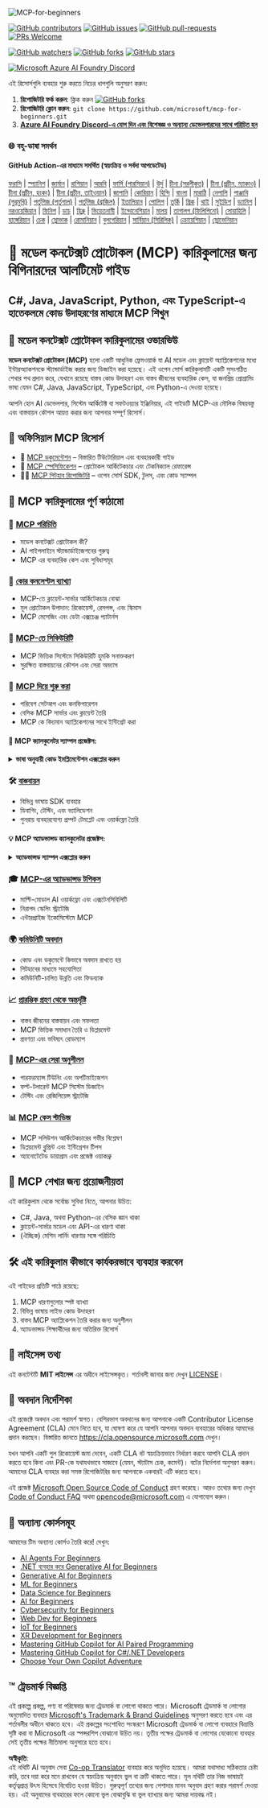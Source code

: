 <!--
CO_OP_TRANSLATOR_METADATA:
{
  "original_hash": "a016679b18071ab1ad4309c0cb4cb8ca",
  "translation_date": "2025-05-19T14:48:56+00:00",
  "source_file": "README.md",
  "language_code": "bn"
}
-->
![MCP-for-beginners](../../translated_images/mcp-beginners.2ce2b317996369ff66c5b72e25eff9d4288ab2741fc70c0b4e523d1ae1e249fd.bn.png)

[![GitHub contributors](https://img.shields.io/github/contributors/microsoft/mcp-for-beginners.svg)](https://GitHub.com/microsoft/mcp-for-beginners/graphs/contributors)
[![GitHub issues](https://img.shields.io/github/issues/microsoft/mcp-for-beginners.svg)](https://GitHub.com/microsoft/mcp-for-beginners/issues)
[![GitHub pull-requests](https://img.shields.io/github/issues-pr/microsoft/mcp-for-beginners.svg)](https://GitHub.com/microsoft/mcp-for-beginners/pulls)
[![PRs Welcome](https://img.shields.io/badge/PRs-welcome-brightgreen.svg?style=flat-square)](http://makeapullrequest.com)

[![GitHub watchers](https://img.shields.io/github/watchers/microsoft/mcp-for-beginners.svg?style=social&label=Watch)](https://GitHub.com/microsoft/mcp-for-beginners/watchers)
[![GitHub forks](https://img.shields.io/github/forks/microsoft/mcp-for-beginners.svg?style=social&label=Fork)](https://GitHub.com/microsoft/mcp-for-beginners/network)
[![GitHub stars](https://img.shields.io/github/stars/microsoft/mcp-for-beginners?style=social&label=Star)](https://GitHub.com/microsoft/mcp-for-beginners/stargazers)


[![Microsoft Azure AI Foundry Discord](https://dcbadge.vercel.app/api/server/ByRwuEEgH4)](https://discord.com/invite/ByRwuEEgH4)


এই রিসোর্সগুলি ব্যবহার শুরু করতে নিচের ধাপগুলি অনুসরণ করুন:
1. **রিপোজিটরি ফর্ক করুন**: ক্লিক করুন [![GitHub forks](https://img.shields.io/github/forks/microsoft/mcp-for-beginners.svg?style=social&label=Fork)](https://GitHub.com/microsoft/mcp-for-beginners/network)
2. **রিপোজিটরি ক্লোন করুন**: `git clone https://github.com/microsoft/mcp-for-beginners.git`
3. [**Azure AI Foundry Discord-এ যোগ দিন এবং বিশেষজ্ঞ ও অন্যান্য ডেভেলপারদের সাথে পরিচিত হন**](https://discord.com/invite/ByRwuEEgH4)


### 🌐 বহু-ভাষা সমর্থন

#### GitHub Action-এর মাধ্যমে সমর্থিত (স্বয়ংক্রিয় ও সর্বদা আপডেটেড)
[ফরাসি](../fr/README.md) | [স্প্যানিশ](../es/README.md) | [জার্মান](../de/README.md) | [রাশিয়ান](../ru/README.md) | [আরবি](../ar/README.md) | [ফার্সি (পারসিয়ান)](../fa/README.md) | [উর্দু](../ur/README.md) | [চীনা (সরলীকৃত)](../zh/README.md) | [চীনা (প্রচীন, ম্যাকাও)](../mo/README.md) | [চীনা (প্রচীন, হংকং)](../hk/README.md) | [চীনা (প্রচীন, তাইওয়ান)](../tw/README.md) | [জাপানি](../ja/README.md) | [কোরিয়ান](../ko/README.md) | [হিন্দি](../hi/README.md) | [বাংলা](./README.md) | [মারাঠি](../mr/README.md) | [নেপালি](../ne/README.md) | [পাঞ্জাবি (গুরমুখি)](../pa/README.md) | [পর্তুগিজ (পর্তুগাল)](../pt/README.md) | [পর্তুগিজ (ব্রাজিল)](../br/README.md) | [ইতালিয়ান](../it/README.md) | [পোলিশ](../pl/README.md) | [তুর্কি](../tr/README.md) | [গ্রিক](../el/README.md) | [থাই](../th/README.md) | [সুইডিশ](../sv/README.md) | [ড্যানিশ](../da/README.md) | [নরওয়েজিয়ান](../no/README.md) | [ফিনিশ](../fi/README.md) | [ডাচ](../nl/README.md) | [হিব্রু](../he/README.md) | [ভিয়েতনামী](../vi/README.md) | [ইন্দোনেশিয়ান](../id/README.md) | [মালয়](../ms/README.md) | [তাগালগ (ফিলিপিনো)](../tl/README.md) | [সোয়াহিলি](../sw/README.md) | [হাঙ্গেরিয়ান](../hu/README.md) | [চেক](../cs/README.md) | [স্লোভাক](../sk/README.md) | [রোমানিয়ান](../ro/README.md) | [বুলগেরিয়ান](../bg/README.md) | [সার্বিয়ান (সিরিলিক)](../sr/README.md) | [ক্রোয়েশিয়ান](../hr/README.md) | [স্লোভেনিয়ান](../sl/README.md)
# 🚀 মডেল কনটেক্সট প্রোটোকল (MCP) কারিকুলামের জন্য বিগিনারদের আলটিমেট গাইড

## **C#, Java, JavaScript, Python, এবং TypeScript-এ হাতেকলমে কোড উদাহরণের মাধ্যমে MCP শিখুন**

## 🧠 মডেল কনটেক্সট প্রোটোকল কারিকুলামের ওভারভিউ

**মডেল কনটেক্সট প্রোটোকল (MCP)** হলো একটি আধুনিক ফ্রেমওয়ার্ক যা AI মডেল এবং ক্লায়েন্ট অ্যাপ্লিকেশনের মধ্যে ইন্টারঅ্যাকশনকে স্ট্যান্ডার্ডাইজ করার জন্য ডিজাইন করা হয়েছে। এই ওপেন সোর্স কারিকুলামটি একটি সুসংগঠিত শেখার পথ প্রদান করে, যেখানে রয়েছে বাস্তব কোড উদাহরণ এবং বাস্তব জীবনের ব্যবহারিক কেস, যা জনপ্রিয় প্রোগ্রামিং ভাষা যেমন C#, Java, JavaScript, TypeScript, এবং Python-এ দেওয়া হয়েছে।

আপনি হোন AI ডেভেলপার, সিস্টেম আর্কিটেক্ট বা সফটওয়্যার ইঞ্জিনিয়ার, এই গাইডটি MCP-এর মৌলিক বিষয়বস্তু এবং বাস্তবায়ন কৌশল আয়ত্ত করার জন্য আপনার সম্পূর্ণ রিসোর্স।

## 🔗 অফিসিয়াল MCP রিসোর্স

- 📘 [MCP ডকুমেন্টেশন](https://modelcontextprotocol.io/) – বিস্তারিত টিউটোরিয়াল এবং ব্যবহারকারী গাইড  
- 📜 [MCP স্পেসিফিকেশন](https://spec.modelcontextprotocol.io/) – প্রোটোকল আর্কিটেকচার এবং টেকনিক্যাল রেফারেন্স  
- 🧑‍💻 [MCP গিটহাব রিপোজিটরি](https://github.com/modelcontextprotocol) – ওপেন সোর্স SDK, টুলস, এবং কোড স্যাম্পল  

## 🧭 MCP কারিকুলামের পূর্ণ কাঠামো

### 📌 [MCP পরিচিতি](./00-Introduction/README.md)

- মডেল কনটেক্সট প্রোটোকল কী?
- AI পাইপলাইনে স্ট্যান্ডার্ডাইজেশনের গুরুত্ব
- MCP এর ব্যবহারিক কেস এবং সুবিধাসমূহ

### 🧩 [কোর কনসেপ্টস ব্যাখ্যা](./01-CoreConcepts/README.md)

- MCP-তে ক্লায়েন্ট-সার্ভার আর্কিটেকচার বোঝা
- মূল প্রোটোকল উপাদান: রিকোয়েস্ট, রেসপন্স, এবং স্কিমাস
- MCP মেসেজিং এবং ডেটা এক্সচেঞ্জ প্যাটার্নস

### 🔐 [MCP-তে সিকিউরিটি](./02-Security/readme.md)

- MCP ভিত্তিক সিস্টেমে সিকিউরিটি হুমকি সনাক্তকরণ
- সুরক্ষিত বাস্তবায়নের কৌশল এবং সেরা অভ্যাস

### 🚀 [MCP দিয়ে শুরু করা](./03-GettingStarted/README.md)

- পরিবেশ সেটআপ এবং কনফিগারেশন
- বেসিক MCP সার্ভার এবং ক্লায়েন্ট তৈরি
- MCP কে বিদ্যমান অ্যাপ্লিকেশনের সাথে ইন্টিগ্রেট করা

#### 🧮 MCP ক্যালকুলেটর স্যাম্পল প্রজেক্টস:
<details>
  <summary><strong>ভাষা অনুযায়ী কোড ইমপ্লিমেন্টেশন এক্সপ্লোর করুন</strong></summary>

  - [C# MCP সার্ভার উদাহরণ](./03-GettingStarted/samples/csharp/README.md)
  - [Java MCP ক্যালকুলেটর](./03-GettingStarted/samples/java/calculator/README.md)
  - [JavaScript MCP ডেমো](./03-GettingStarted/samples/javascript/README.md)
  - [Python MCP সার্ভার](../../03-GettingStarted/samples/python/mcp_calculator_server.py)
  - [TypeScript MCP উদাহরণ](./03-GettingStarted/samples/typescript/README.md)

</details>

### 🛠️ [বাস্তবায়ন](./04-PracticalImplementation/README.md)

- বিভিন্ন ভাষায় SDK ব্যবহার
- ডিবাগিং, টেস্টিং, এবং ভ্যালিডেশন
- পুনরায় ব্যবহারযোগ্য প্রম্পট টেমপ্লেট এবং ওয়ার্কফ্লো তৈরি

#### 💡 MCP অ্যাডভান্সড ক্যালকুলেটর প্রজেক্টস:
<details>
  <summary><strong>অ্যাডভান্সড স্যাম্পল এক্সপ্লোর করুন</strong></summary>

  - [অ্যাডভান্সড C# স্যাম্পল](./04-PracticalImplementation/samples/csharp/README.md)
  - [Java কন্টেইনার অ্যাপ উদাহরণ](./04-PracticalImplementation/samples/java/containerapp/README.md)
  - [JavaScript অ্যাডভান্সড স্যাম্পল](./04-PracticalImplementation/samples/javascript/README.md)
  - [Python কমপ্লেক্স ইমপ্লিমেন্টেশন](../../04-PracticalImplementation/samples/python/mcp_sample.py)
  - [TypeScript কন্টেইনার স্যাম্পল](./04-PracticalImplementation/samples/typescript/README.md)

</details>

### 🎓 [MCP-এর অ্যাডভান্সড টপিকস](./05-AdvancedTopics/README.md)

- মাল্টি-মোডাল AI ওয়ার্কফ্লো এবং এক্সটেনসিবিলিটি
- নিরাপদ স্কেলিং স্ট্রাটেজি
- এন্টারপ্রাইজ ইকোসিস্টেমে MCP

### 🌍 [কমিউনিটি অবদান](./06-CommunityContributions/README.md)

- কোড এবং ডকুমেন্টে কিভাবে অবদান রাখতে হয়
- গিটহাবের মাধ্যমে সহযোগিতা
- কমিউনিটি-চালিত উন্নতি এবং ফিডব্যাক

### 📈 [প্রারম্ভিক গ্রহণ থেকে অন্তর্দৃষ্টি](./07-CaseStudies/README.md)

- বাস্তব জীবনের বাস্তবায়ন এবং সফলতা
- MCP ভিত্তিক সমাধান তৈরি ও ডিপ্লয়মেন্ট
- প্রবণতা এবং ভবিষ্যৎ রোডম্যাপ

### 📏 [MCP-এর সেরা অনুশীলন](./08-BestPractices/README.md)

- পারফরম্যান্স টিউনিং এবং অপটিমাইজেশন
- ফল্ট-টলারেন্ট MCP সিস্টেম ডিজাইন
- টেস্টিং এবং রেজিলিয়েন্স স্ট্রাটেজি

### 📊 [MCP কেস স্টাডিজ](./09-CaseStudy/Readme.md)

- MCP সলিউশন আর্কিটেকচারের গভীর বিশ্লেষণ
- ডিপ্লয়মেন্ট ব্লুপ্রিন্ট এবং ইন্টিগ্রেশন টিপস
- অ্যানোটেটেড ডায়াগ্রাম এবং প্রজেক্ট ওয়াকথ্রু

## 🎯 MCP শেখার জন্য প্রয়োজনীয়তা

এই কারিকুলাম থেকে সর্বোচ্চ সুবিধা নিতে, আপনার উচিত:

- C#, Java, অথবা Python-এর বেসিক জ্ঞান থাকা
- ক্লায়েন্ট-সার্ভার মডেল এবং API-এর ধারণা থাকা
- (ঐচ্ছিক) মেশিন লার্নিং ধারণার সঙ্গে পরিচিতি

## 🛠️ এই কারিকুলাম কীভাবে কার্যকরভাবে ব্যবহার করবেন

এই গাইডের প্রতিটি পাঠে রয়েছে:

1. MCP ধারণাগুলোর স্পষ্ট ব্যাখ্যা  
2. বিভিন্ন ভাষায় লাইভ কোড উদাহরণ  
3. বাস্তব MCP অ্যাপ্লিকেশন তৈরি করার জন্য অনুশীলন  
4. অ্যাডভান্সড শিক্ষার্থীদের জন্য অতিরিক্ত রিসোর্স  

## 📜 লাইসেন্স তথ্য

এই কনটেন্টটি **MIT লাইসেন্স** এর অধীনে লাইসেন্সকৃত। শর্তাবলী জানার জন্য দেখুন [LICENSE](../../LICENSE)।

## 🤝 অবদান নির্দেশিকা

এই প্রজেক্টে অবদান এবং পরামর্শ স্বাগত। বেশিরভাগ অবদানের জন্য আপনাকে একটি Contributor License Agreement (CLA) মেনে নিতে হবে, যা ঘোষণা করে যে আপনি আপনার অবদান ব্যবহারের অধিকার আমাদের প্রদান করছেন। বিস্তারিত জানতে <https://cla.opensource.microsoft.com> দেখুন।

যখন আপনি একটি পুল রিকোয়েস্ট জমা দেবেন, একটি CLA বট স্বয়ংক্রিয়ভাবে নির্ধারণ করবে আপনি CLA প্রদান করতে হবে কিনা এবং PR-কে যথাযথভাবে সাজাবে (যেমন, স্ট্যাটাস চেক, কমেন্ট)। বটের নির্দেশনা অনুসরণ করুন। আমাদের CLA ব্যবহার করা সমস্ত রিপোজিটরির জন্য আপনাকে একবারই এটি করতে হবে।

এই প্রজেক্ট [Microsoft Open Source Code of Conduct](https://opensource.microsoft.com/codeofconduct/) গ্রহণ করেছে। আরও তথ্যের জন্য দেখুন [Code of Conduct FAQ](https://opensource.microsoft.com/codeofconduct/faq/) অথবা [opencode@microsoft.com](mailto:opencode@microsoft.com) এ যোগাযোগ করুন।

## 🎒 অন্যান্য কোর্সসমূহ  
আমাদের টিম অন্যান্য কোর্সও তৈরি করে! দেখুন:

- [AI Agents For Beginners](https://github.com/microsoft/ai-agents-beginners?WT.mc_id=academic-105485-koreyst)
- [.NET ব্যবহার করে Generative AI for Beginners](https://github.com/microsoft/Generative-AI-for-beginners-dotnet?WT.mc_id=academic-105485-koreyst)
- [Generative AI for Beginners](https://github.com/microsoft/generative-ai-for-beginners?WT.mc_id=academic-105485-koreyst)
- [ML for Beginners](https://aka.ms/ml-beginners?WT.mc_id=academic-105485-koreyst)
- [Data Science for Beginners](https://aka.ms/datascience-beginners?WT.mc_id=academic-105485-koreyst)
- [AI for Beginners](https://aka.ms/ai-beginners?WT.mc_id=academic-105485-koreyst)
- [Cybersecurity for Beginners](https://github.com/microsoft/Security-101??WT.mc_id=academic-96948-sayoung)
- [Web Dev for Beginners](https://aka.ms/webdev-beginners?WT.mc_id=academic-105485-koreyst)
- [IoT for Beginners](https://aka.ms/iot-beginners?WT.mc_id=academic-105485-koreyst)
- [XR Development for Beginners](https://github.com/microsoft/xr-development-for-beginners?WT.mc_id=academic-105485-koreyst)
- [Mastering GitHub Copilot for AI Paired Programming](https://aka.ms/GitHubCopilotAI?WT.mc_id=academic-105485-koreyst)
- [Mastering GitHub Copilot for C#/.NET Developers](https://github.com/microsoft/mastering-github-copilot-for-dotnet-csharp-developers?WT.mc_id=academic-105485-koreyst)
- [Choose Your Own Copilot Adventure](https://github.com/microsoft/CopilotAdventures?WT.mc_id=academic-105485-koreyst)


## ™️ ট্রেডমার্ক বিজ্ঞপ্তি

এই প্রকল্পে প্রকল্প, পণ্য বা পরিষেবার জন্য ট্রেডমার্ক বা লোগো থাকতে পারে। Microsoft ট্রেডমার্ক বা লোগোর অনুমোদিত ব্যবহার [Microsoft's Trademark & Brand Guidelines](https://www.microsoft.com/legal/intellectualproperty/trademarks/usage/general) অনুসরণ করতে হবে এবং এর শর্তাবলীর অধীনে থাকতে হবে। এই প্রকল্পের সংশোধিত সংস্করণে Microsoft ট্রেডমার্ক বা লোগো ব্যবহারে বিভ্রান্তি সৃষ্টি করা বা Microsoft এর স্পন্সরশিপ বোঝানো উচিত নয়। তৃতীয় পক্ষের ট্রেডমার্ক বা লোগোর যেকোনো ব্যবহার সেই তৃতীয় পক্ষের নীতিমালা অনুসারে হতে হবে।

**অস্বীকৃতি**:  
এই নথিটি AI অনুবাদ সেবা [Co-op Translator](https://github.com/Azure/co-op-translator) ব্যবহার করে অনূদিত হয়েছে। আমরা যথাসাধ্য সঠিকতার চেষ্টা করি, তবে দয়া করে মনে রাখবেন যে স্বয়ংক্রিয় অনুবাদে ভুল বা ত্রুটি থাকতে পারে। মূল নথিটি তার নিজ ভাষায়ই কর্তৃত্বপ্রাপ্ত উৎস হিসেবে বিবেচিত হওয়া উচিত। গুরুত্বপূর্ণ তথ্যের জন্য পেশাদার মানব অনুবাদ গ্রহণ করার পরামর্শ দেওয়া হয়। এই অনুবাদের ব্যবহারের ফলে কোনো ভুল বোঝাবুঝি বা ভুল ব্যাখ্যার জন্য আমরা দায়বদ্ধ নই।